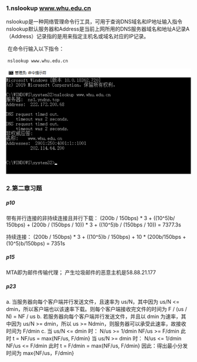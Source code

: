 ### 1.nslookup www.whu.edu.cn 

​    nslookup是一种网络管理命令行工具，可用于查询DNS域名和IP地址输入指令nslookup默认服务器和Address是当前上网所用的DNS服务器域名和地址A记录A（Address）记录指的是用来指定主机名或域名对应的IP记录。

​              在命令行输入以下指令：

​             `nslookup www.whu.edu.cn `

![avatar](nslookup.png)



### 2.第二章习题

##### p10

带有并行连接的非持续连接且并行下载：
(200b / 150bps) * 3 + ((10^5)b/ 150bps) + (200b / (150bps / 10)) * 3 + ((10^5)b / (150bps / 10)) = 7377.3s

持续连接：
(200b / 150bps) * 3 + ((10^5)b / 150bps) + 10 * (200b/150bps + (10^5)b/150bps) = 7351s



##### p15

MTA即为邮件传输代理；
产生垃圾邮件的恶意主机是58.88.21.177



##### p23

a.
当服务器向每个客户端并行发送文件，且速率为 us/N，其中因为 us/N <= dmin，所以客户端也以该速率下载。则每个客户端接收完文件的时间为 F / (us / N) = NF / us
b.
若服务器向每个客户端并行发送文件，并且以 dmin 为速率，其中因为 us/N >= dmin，所以 us >= Ndmin，则服务器可以承受此速率，故接收时间为 F/dmin
c.
当 us/N <= dmin 时：
        N/us >= 1/dmin
        NF/us >= F/dmin
        此时 t = NF/us = max{NF/us, F/dmin}
当 us/N >= dmin 时：
        N/us <= 1/dmin
        NF/us <= F/dmin
        此时 t = F/dmin = max{NF/us, F/dmin}
因此：得出最小分发时间为 max{NF/us，F/dmin}

